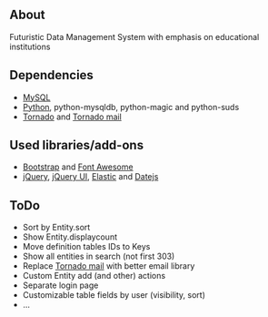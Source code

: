 ## About
Futuristic Data Management System with emphasis on educational institutions

## Dependencies
* [MySQL](http://www.mysql.com/)
* [Python](http://www.python.org/), python-mysqldb, python-magic and python-suds
* [Tornado](http://www.tornadoweb.org) and [Tornado mail](https://github.com/equeny/tornadomail)

## Used libraries/add-ons
* [Bootstrap](http://twitter.github.com/bootstrap/) and [Font Awesome](http://fortawesome.github.com/Font-Awesome/)
* [jQuery](http://jquery.com/), [jQuery UI](http://jqueryui.com/), [Elastic](http://unwrongest.com/projects/elastic/) and [Datejs](http://www.datejs.com/)

## ToDo
* Sort by Entity.sort
* Show Entity.displaycount
* Move definition tables IDs to Keys
* Show all entities in search (not first 303)
* Replace [Tornado mail](https://github.com/equeny/tornadomail) with better email library
* Custom Entity add (and other) actions
* Separate login page
* Customizable table fields by user (visibility, sort)
* ...

